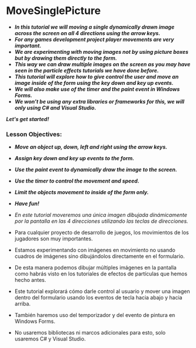 # MoveSinglePicture

- **_In this tutorial we will moving a single dynamically drawn image across the screen on all 4 directions using the arrow keys._**
- **_For any games development project player movements are very important._**
- **_We are experimenting with moving images not by using picture boxes but by drawing them directly to the form._**
- **_This way we can draw multiple images on the screen as you may have seen in the particle effects tutorials we have done before._**
- **_This tutorial will explore how to give control the user and move an image inside of the form using the key down and key up events._**
- **_We will also make use of the timer and the paint event in Windows Forms._**
- **_We won’t be using any extra libraries or frameworks for this, we will only using C# and  Visual Studio._**

**_Let's get started!_**


### Lesson Objectives:

- **_Move an object up, down, left and right using the arrow keys._**
- **_Assign key down and key up events to the form._**
- **_Use the paint event to dynamically draw the image to the screen._**
- **_Use the timer to control the movement and speed._**
- **_Limit the objects movement to inside of the form only._**
- **_Have fun!_**

- _En este tutorial moveremos una única imagen dibujada dinámicamente por la pantalla en las 4 direcciones utilizando las teclas de direcciones._
- Para cualquier proyecto de desarrollo de juegos, los movimientos de los jugadores son muy importantes.
- Estamos experimentando con imágenes en movimiento no usando cuadros de imágenes sino dibujándolos directamente en el formulario.
- De esta manera podemos dibujar múltiples imágenes en la pantalla como habrás visto en los tutoriales de efectos de partículas que hemos hecho antes.
- Este tutorial explorará cómo darle control al usuario y mover una imagen dentro del formulario usando los eventos de tecla hacia abajo y hacia arriba.
- También haremos uso del temporizador y del evento de pintura en Windows Forms.
- No usaremos bibliotecas ni marcos adicionales para esto, solo usaremos C# y Visual Studio.
